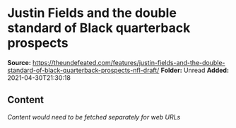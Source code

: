 # Justin Fields and the double standard of Black quarterback prospects

**Source:** https://theundefeated.com/features/justin-fields-and-the-double-standard-of-black-quarterback-prospects-nfl-draft/
**Folder:** Unread
**Added:** 2021-04-30T21:30:18




## Content
*Content would need to be fetched separately for web URLs*
